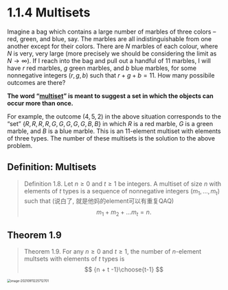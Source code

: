 # 1.1.4 Multisets

Imagine a bag which contains a large number of marbles of three colors – red, green, and blue, say. The marbles are all indistinguishable from one another except for their colors. There are $N$ marbles of each colour, where $N$ is very, very large (more precisely we should be considering the limit as $N \rightarrow \infty$). If I reach into the bag and pull out a handful of 11 marbles, I will have $r$ red marbles, $g$ green marbles, and $b$ blue marbles, for some nonnegative integers $(r, g, b)$ such that $r + g + b = 11$. How many possibile outcomes are there? 

**The word “<u>multiset</u>” is meant to suggest a set in which the objects can occur more than once.** 

For example, the outcome $(4, 5, 2)$ in the above situation corresponds to the “set” {$R, R, R, R, G, G, G, G, G, B, B$} in which $R$ is a red marble, $G$ is a green marble, and $B$ is a blue marble. This is an $11$-element multiset with elements of three types. The number of these multisets is the solution to the above problem.

## Definition: Multisets

> Definition 1.8. Let $n \geq 0$ and $t \geq 1$ be integers. A multiset of size $n$ with elements of $t$ types is a sequence of nonnegative integers $(m_1, ...,m_t)$ such that (说白了, 就是他妈的element可以有重复QAQ)
> $$
> m_1+m_2+...m_t = n.
> $$

## Theorem 1.9

> Theorem 1.9. For any $n \geq 0$ and $t \geq 1$, the number of $n$-element multsets with elements of $t$ types is
> $$
> {n + t -1}\choose{t-1}
> $$

<img src="C:\Users\chrisli\AppData\Roaming\Typora\typora-user-images\image-20210911225712701.png" alt="image-20210911225712701" style="zoom:50%;" />
